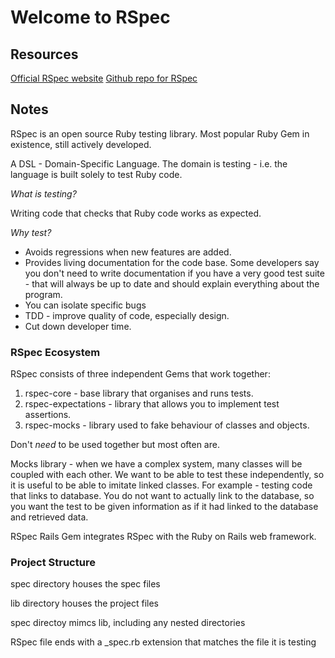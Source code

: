 # Welcome to RSpec

## Resources

[Official RSpec website](https://rspec.info/)
[Github repo for RSpec](https://github.com/rspec/rspec)

## Notes

RSpec is an open source Ruby testing library. Most popular Ruby Gem in existence, still actively developed.

A DSL - Domain-Specific Language. The domain is testing - i.e. the language is built solely to test Ruby code.

_What is testing?_

Writing code that checks that Ruby code works as expected.

_Why test?_

* Avoids regressions when new features are added.
* Provides living documentation for the code base. Some developers say you don't need to write documentation if you have a very good test suite - that will always be up to date and should explain everything about the program.
* You can isolate specific bugs
* TDD - improve quality of code, especially design.
* Cut down developer time.

### RSpec Ecosystem

RSpec consists of three independent Gems that work together:

1. rspec-core - base library that organises and runs tests.
2. rspec-expectations - library that allows you to implement test assertions.
3. rspec-mocks - library used to fake behaviour of classes and objects.

Don't _need_ to be used together but most often are.

Mocks library - when we have a complex system, many classes will be coupled with each other. We want to be able to test these independently, so it is useful to be able to imitate linked classes. For example - testing code that links to  database. You do not want to actually link to the database, so you want the test to be given information as if it had linked to the database and retrieved data.

RSpec Rails Gem integrates RSpec with the Ruby on Rails web framework.

### Project Structure

spec directory houses the spec files

lib directory houses the project files

spec directoy mimcs lib, including any nested directories

RSpec file ends with a _spec.rb extension that matches the file it is testing
